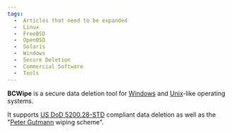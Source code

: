 ```yaml
---
tags:
  -  Articles that need to be expanded
  -  Linux
  -  FreeBSD
  -  OpenBSD
  -  Solaris
  -  Windows
  -  Secure Deletion
  -  Commercial Software
  -  Tools
---
```

**BCWipe** is a secure data deletion tool for
[Windows](windows.md) and [Unix](unix.md)-like
operating systems.

It supports [US DoD 5200.28-STD](us_dod_5200.28-std.md)
compliant data deletion as well as the "[Peter
Gutmann](peter_gutmann.md) wiping scheme".
